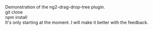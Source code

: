 Demonstration of the ng2-drag-drop-tree plugin. <br>
git clone <br>
npm install <br>
It's only starting at the moment. I will make it better with the feedback.
